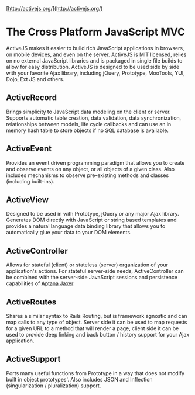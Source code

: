 [http://activejs.org/](http://activejs.org/)

The Cross Platform JavaScript MVC
=================================
ActiveJS makes it easier to build rich JavaScript applications in browsers, on mobile devices, and even on the server. ActiveJS is MIT licensed, relies on no external JavaScript libraries and is packaged in single file builds to allow for easy distribution. ActiveJS is designed to be used side by side with your favorite Ajax library, including jQuery, Prototype, MooTools, YUI, Dojo, Ext JS and others.

ActiveRecord
------------
Brings simplicity to JavaScript data modeling on the client or server. Supports automatic table creation, data validation, data synchronization, relationships between models, life cycle callbacks and can use an in memory hash table to store objects if no SQL database is available.

ActiveEvent
-----------
Provides an event driven programming paradigm that allows you to create and observe events on any object, or all objects of a given class. Also includes mechanisms to observe pre-existing methods and classes (including built-ins).

ActiveView
----------
Designed to be used in with Prototype, jQuery or any major Ajax library. Generates DOM directly with JavaScript or string based templates and provides a natural language data binding library that allows you to automatically glue your data to your DOM elements.

ActiveController
----------------
Allows for stateful (client) or stateless (server) organization of your application's actions. For stateful server-side needs, ActiveController can be combined with the server-side JavaScript sessions and persistence capabilities of [Aptana Jaxer](http://aptana.com/jaxer/)

ActiveRoutes
------------
Shares a similar syntax to Rails Routing, but is framework agnostic and can map calls to any type of object. Server side it can be used to map requests for a given URL to a method that will render a page, client side it can be used to provide deep linking and back button / history support for your Ajax application.

ActiveSupport
-------------
Ports many useful functions from Prototype in a way that does not modify built in object prototypes'. Also includes JSON and Inflection (singularization / pluralization) support.